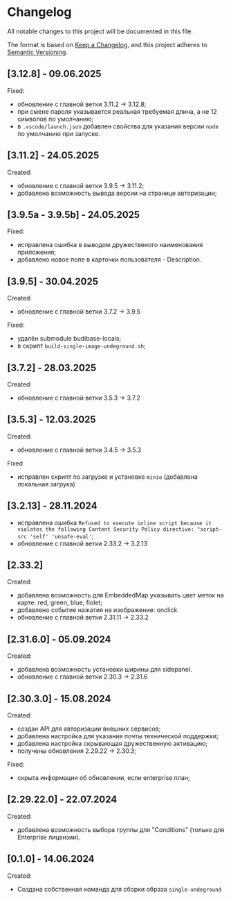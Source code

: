 # Changelog

All notable changes to this project will be documented in this file.

The format is based on [Keep a Changelog](https://keepachangelog.com/en/1.0.0/),
and this project adheres to [Semantic Versioning](https://semver.org/spec/v2.0.0.html).

## [3.12.8] - 09.06.2025

Fixed:

* обновление с главной ветки 3.11.2 -> 3.12.8;
* при смене пароля указывается реальная требуемая длина, а не 12 символов по умолчанию;
* в `.vscode/launch.json` добавлен свойства для указания версии `node` по умолчанию при запуске.

## [3.11.2] - 24.05.2025

Created:

* обновление с главной ветки 3.9.5 -> 3.11.2;
* добавлена возможность вывода версии на странице авторизации;

## [3.9.5a - 3.9.5b] - 24.05.2025

Fixed:

* исправлена ошибка в выводом дружественого наименования приложения;
* добавлено новое поле в карточки пользователя - Description.

## [3.9.5] - 30.04.2025

Created:

* обновление с главной ветки 3.7.2 -> 3.9.5

Fixed:

* удалён submodule budibase-locals;
* в скрипт `build-single-image-undeground.sh`;

## [3.7.2] - 28.03.2025

Created:

* обновление с главной ветки 3.5.3 -> 3.7.2

## [3.5.3] - 12.03.2025

Created:

* обновление с главной ветки 3.4.5 -> 3.5.3

Fixed

* исправлен скрипт по загрузке и установке `minio` (добавлена локальная загрука)

## [3.2.13] - 28.11.2024

- исправлена ошибка `Refused to execute inline script because it violates the following Content Security Policy directive: "script-src 'self' 'unsafe-eval'`;
- обновление с главной ветки 2.33.2 -> 3.2.13

## [2.33.2]

Created:

- добавлена возможность для EmbeddedMap указывать цвет меток на карте: red, green, blue, fiolet;
- добавлено событие нажатия на изображение: onclick
- обновление с главной ветки 2.31.11 -> 2.33.2

## [2.31.6.0] - 05.09.2024

Created:

- добавлена возможность установки ширины для sidepanel.
- обновление с главной ветки 2.30.3 -> 2.31.6

## [2.30.3.0] - 15.08.2024

Created:

- создан API для авторизации внешних сервисов;
- добавлена настройка для указания почты технической поддержки;
- добавлена настройка скрывающая дружественную активацию;
- получены обновления 2.29.22 -> 2.30.3;

Fixed:

- скрыта информации об обновлении, если enterprise план;

## [2.29.22.0] - 22.07.2024

Created:

- добавлена возможность выбора группы для "Conditions" (только для Enterprise лицензии).

## [0.1.0] - 14.06.2024

Created:

- Создана собственная команда для сборки образа `single-undeground`

